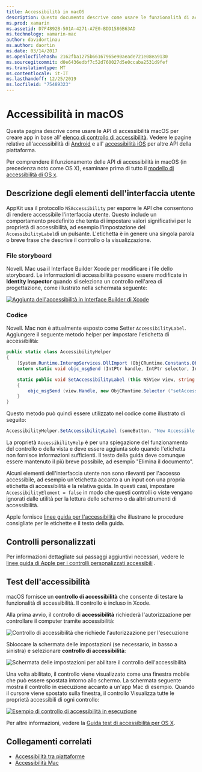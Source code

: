 ```yaml
---
title: Accessibilità in macOS
description: Questo documento descrive come usare le funzionalità di accessibilità macOS in un'app Novell. Mac. Viene descritta la descrizione degli elementi dell'interfaccia utente negli storyboard e nel codice, nei controlli personalizzati e nell'accessibilità del test.
ms.prod: xamarin
ms.assetid: D7F4892B-501A-4271-A7E0-BDD1586B63AD
ms.technology: xamarin-mac
author: davidortinau
ms.author: daortin
ms.date: 03/14/2017
ms.openlocfilehash: 2162fba1275b66167965e90aeade721e08ea9130
ms.sourcegitcommit: d0e6436edbf7c52d760027d5e0ccaba2531d9fef
ms.translationtype: MT
ms.contentlocale: it-IT
ms.lasthandoff: 12/25/2019
ms.locfileid: "75489323"
---
```

# <a name="accessibility-on-macos"></a>Accessibilità in macOS

Questa pagina descrive come usare le API di accessibilità macOS per creare app in base all' [elenco di controllo di accessibilità](~/cross-platform/app-fundamentals/accessibility.md).
Vedere le pagine relative all'accessibilità di [Android](~/android/app-fundamentals/accessibility.md) e all' [accessibilità iOS](~/ios/app-fundamentals/accessibility.md) per altre API della piattaforma.

Per comprendere il funzionamento delle API di accessibilità in macOS (in precedenza noto come OS X), esaminare prima di tutto il [modello di accessibilità di OS x](https://developer.apple.com/library/mac/documentation/Accessibility/Conceptual/AccessibilityMacOSX/OSXAXmodel.html).

## <a name="describing-ui-elements"></a>Descrizione degli elementi dell'interfaccia utente

AppKit usa il protocollo `NSAccessibility` per esporre le API che consentono di rendere accessibile l'interfaccia utente. Questo include un comportamento predefinito che tenta di impostare valori significativi per le proprietà di accessibilità, ad esempio l'impostazione del `AccessibilityLabel`di un pulsante. L'etichetta è in genere una singola parola o breve frase che descrive il controllo o la visualizzazione.

### <a name="storyboard-files"></a>File storyboard

Novell. Mac usa il Interface Builder Xcode per modificare i file dello storyboard.
Le informazioni di accessibilità possono essere modificate in **Identity Inspector** quando si seleziona un controllo nell'area di progettazione, come illustrato nella schermata seguente:

[![Aggiunta dell'accessibilità in Interface Builder di Xcode](accessibility-images/xcode.png "Aggiunta dell'accessibilità in Interface Builder di Xcode")](accessibility-images/xcode-large.png#lightbox)

### <a name="code"></a>Codice

Novell. Mac non è attualmente esposto come Setter `AccessibilityLabel`.  Aggiungere il seguente metodo helper per impostare l'etichetta di accessibilità:

```csharp
public static class AccessibilityHelper
{
    [System.Runtime.InteropServices.DllImport (ObjCRuntime.Constants.ObjectiveCLibrary)]
    extern static void objc_msgSend (IntPtr handle, IntPtr selector, IntPtr label);

    static public void SetAccessibilityLabel (this NSView view, string value)
    {
        objc_msgSend (view.Handle, new ObjCRuntime.Selector ("setAccessibilityLabel:").Handle, new NSString (value).Handle);
    }
}
```

Questo metodo può quindi essere utilizzato nel codice come illustrato di seguito:

```csharp
AccessibilityHelper.SetAccessibilityLabel (someButton, "New Accessible Description");
```

La proprietà `AccessibilityHelp` è per una spiegazione del funzionamento del controllo o della vista e deve essere aggiunta solo quando l'etichetta non fornisce informazioni sufficienti. Il testo della guida deve comunque essere mantenuto il più breve possibile, ad esempio "Elimina il documento".

Alcuni elementi dell'interfaccia utente non sono rilevanti per l'accesso accessibile, ad esempio un'etichetta accanto a un input con una propria etichetta di accessibilità e la relativa guida.
In questi casi, impostare `AccessibilityElement = false` in modo che questi controlli o viste vengano ignorati dalle utilità per la lettura dello schermo o da altri strumenti di accessibilità.

Apple fornisce [linee guida per l'accessibilità](https://developer.apple.com/library/mac/documentation/Accessibility/Conceptual/AccessibilityMacOSX/EnhancingtheAccessibilityofStandardAppKitControls.html) che illustrano le procedure consigliate per le etichette e il testo della guida.

## <a name="custom-controls"></a>Controlli personalizzati

Per informazioni dettagliate sui passaggi aggiuntivi necessari, vedere le [linee guida di Apple per i controlli personalizzati accessibili](https://developer.apple.com/library/mac/documentation/Accessibility/Conceptual/AccessibilityMacOSX/ImplementingAccessibilityforCustomControls.html) .

## <a name="testing-accessibility"></a>Test dell'accessibilità

macOS fornisce un **controllo di accessibilità** che consente di testare la funzionalità di accessibilità. Il controllo è incluso in Xcode.

Alla prima avvio, il controllo di **accessibilità** richiederà l'autorizzazione per controllare il computer tramite accessibilità:

![Controllo di accessibilità che richiede l'autorizzazione per l'esecuzione](accessibility-images/accessibility-inspector-1.png "Controllo di accessibilità che richiede l'autorizzazione per l'esecuzione")

Sbloccare la schermata delle impostazioni (se necessario, in basso a sinistra) e selezionare **controllo di accessibilità**:

![Schermata delle impostazioni per abilitare il controllo dell'accessibilità](accessibility-images/accessibility-inspector-2.png "Schermata delle impostazioni per abilitare il controllo dell'accessibilità")

Una volta abilitato, il controllo viene visualizzato come una finestra mobile che può essere spostata intorno allo schermo. La schermata seguente mostra il controllo in esecuzione accanto a un'app Mac di esempio. Quando il cursore viene spostato sulla finestra, il controllo Visualizza tutte le proprietà accessibili di ogni controllo:

[![Esempio di controllo di accessibilità in esecuzione](accessibility-images/accessibility-example.png "Esempio di controllo di accessibilità in esecuzione")](accessibility-images/accessibility-example-large.png#lightbox)

Per altre informazioni, vedere la [Guida test di accessibilità per OS X](https://developer.apple.com/library/mac/documentation/Accessibility/Conceptual/AccessibilityMacOSX/OSXAXTestingApps.html).

## <a name="related-links"></a>Collegamenti correlati

- [Accessibilità tra piattaforme](~/cross-platform/app-fundamentals/accessibility.md)
- [Accessibilità Mac](https://www.apple.com/accessibility/mac/)
